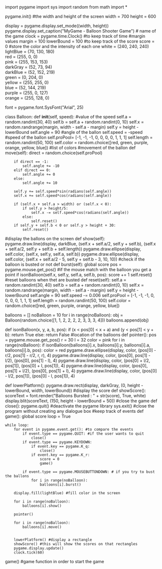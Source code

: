 import pygame
import sys
import random
from math import *

pygame.init()
#the width and height of the screen
width = 700
height = 600

display = pygame.display.set_mode((width, height))
pygame.display.set_caption("MyGame - Balloon Shooter Game") # name of the game
clock = pygame.time.Clock() #to keep track of time
#margin values
margin = 100
lowerBound = 100
#to keep track of the score
score = 0
#store the color and the intensity of each one
white = (240, 240, 240)        
lightBlue = (70, 130, 180)     
red = (255, 0, 0)            
pink = (255, 153, 153)   
darkGray = (52, 73, 94)       
darkBlue = (52, 152, 219)      
green = (0, 204, 0)         
yellow = (255, 255, 0)       
blue = (52, 144, 219)          
purple = (255, 0, 127)        
orange = (255, 128, 0)        

font = pygame.font.SysFont("Arial", 25)

class Balloon:
    def __init__(self, speed): #value of the speed
        self.a = random.randint(30, 40)
        self.b = self.a + random.randint(0, 10)
        self.x = random.randrange(margin, width - self.a - margin)
        self.y = height - lowerBound
        self.angle = 90 #angle of the ballon
        self.speed = -speed #speed of the ballon
        self.proPool= [-1, -1, -1, 0, 0, 0, 0, 1, 1, 1]
        self.length = random.randint(50, 100)
        self.color = random.choice([red, green, purple, orange, yellow, blue]) #list of colors 
#movement of the ballon
    def move(self):
        direct = random.choice(self.proPool)

        if direct == -1:
            self.angle += -10
        elif direct == 0:
            self.angle += 0
        else:
            self.angle += 10

        self.y += self.speed*sin(radians(self.angle))
        self.x += self.speed*cos(radians(self.angle))

        if (self.x + self.a > width) or (self.x < 0):
            if self.y > height/5:
                self.x -= self.speed*cos(radians(self.angle)) 
            else:
                self.reset()
        if self.y + self.b < 0 or self.y > height + 30:
            self.reset()
#display the ballons on the screen 
    def show(self):
        pygame.draw.line(display, darkBlue, (self.x + self.a/2, self.y + self.b), (self.x + self.a/2, self.y + self.b + self.length))
        pygame.draw.ellipse(display, self.color, (self.x, self.y, self.a, self.b))
        pygame.draw.ellipse(display, self.color, (self.x + self.a/2 - 5, self.y + self.b - 3, 10, 10))
#check if the balloon is busted or not
    def burst(self):
        global score
        pos = pygame.mouse.get_pos() 
#if the mouse match with the balloon you get a point
        if isonBalloon(self.x, self.y, self.a, self.b, pos):
            score += 1 
            self.reset()
#reset balloons when thet are busted
    def reset(self):
        self.a = random.randint(30, 40)
        self.b = self.a + random.randint(0, 10)
        self.x = random.randrange(margin, width - self.a - margin)
        self.y = height - lowerBound 
        self.angle = 90
        self.speed -= 0.006
        self.proPool = [-1, -1, -1, 0, 0, 0, 0, 1, 1, 1]
        self.length = random.randint(50, 100)
        self.color = random.choice([red, green, purple, orange, yellow, blue])

balloons = []
noBalloon = 10
for i in range(noBalloon):
    obj = Balloon(random.choice([1, 1, 2, 2, 2, 2, 3, 3, 3, 4]))
    balloons.append(obj)

def isonBalloon(x, y, a, b, pos):
    if (x < pos[0] < x + a) and (y < pos[1] < y + b):
        return True
    else:
        return False
#location of the balloons
def pointer():
    pos = pygame.mouse.get_pos()
    r = 30
    l = 32
    color = pink
    for i in range(noBalloon):
        if isonBalloon(balloons[i].x, balloons[i].y, balloons[i].a, balloons[i].b, pos):
            color = red
    pygame.draw.ellipse(display, color, (pos[0] - r/2, pos[1] - r/2, r, r), 4)
    pygame.draw.line(display, color, (pos[0], pos[1] - l/2), (pos[0], pos[1] - l), 4)
    pygame.draw.line(display, color, (pos[0] + l/2, pos[1]), (pos[0] + l, pos[1]), 4)
    pygame.draw.line(display, color, (pos[0], pos[1] + l/2), (pos[0], pos[1] + l), 4)
    pygame.draw.line(display, color, (pos[0] - l/2, pos[1]), (pos[0] - l, pos[1]), 4)

def lowerPlatform():
    pygame.draw.rect(display, darkGray, (0, height - lowerBound, width, lowerBound))
#display the score
def showScore():
    scoreText = font.render("Balloons Bursted : " + str(score), True, white)
    display.blit(scoreText, (150, height - lowerBound + 50))
#close the game
def close():
    pygame.quit() #deactivate the pygame library
    sys.exit() #close the program without creating any dialogue box
#keep track of events
def game():
    global score
    loop = True

    while loop:
        for event in pygame.event.get(): #to compare the events
            if event.type == pygame.QUIT: #if the user wants to quit
                close()
            if event.type == pygame.KEYDOWN: 
                if event.key == pygame.K_q:
                    close()
                if event.key == pygame.K_r:
                    score = 0
                    game()

            if event.type == pygame.MOUSEBUTTONDOWN: # if you try to bust the ballons 
                for i in range(noBalloon):
                    balloons[i].burst()

        display.fill(lightBlue) #fill color in the screen

        for i in range(noBalloon):
            balloons[i].show()

        pointer()

        for i in range(noBalloon):
            balloons[i].move()


        lowerPlatform() #display a rectangle
        showScore() #this will show the scores on that rectangles
        pygame.display.update()
        clock.tick(60)

game() #game function in order to start the game
